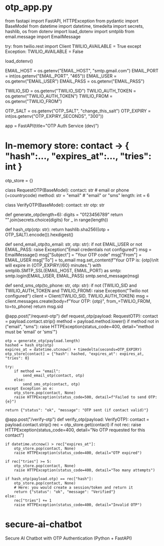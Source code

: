 # otp_app.py
from fastapi import FastAPI, HTTPException
from pydantic import BaseModel
from datetime import datetime, timedelta
import secrets, hashlib, os
from dotenv import load_dotenv
import smtplib
from email.message import EmailMessage


try:
    from twilio.rest import Client
    TWILIO_AVAILABLE = True
except Exception:
    TWILIO_AVAILABLE = False

load_dotenv()

EMAIL_HOST = os.getenv("EMAIL_HOST", "smtp.gmail.com")
EMAIL_PORT = int(os.getenv("EMAIL_PORT", "465"))
EMAIL_USER = os.getenv("EMAIL_USER")
EMAIL_PASS = os.getenv("EMAIL_PASS")

TWILIO_SID = os.getenv("TWILIO_SID")
TWILIO_AUTH_TOKEN = os.getenv("TWILIO_AUTH_TOKEN")
TWILIO_FROM = os.getenv("TWILIO_FROM")

OTP_SALT = os.getenv("OTP_SALT", "change_this_salt")
OTP_EXPIRY = int(os.getenv("OTP_EXPIRY_SECONDS", "300"))

app = FastAPI(title="OTP Auth Service (dev)")

# In-memory store: contact -> { "hash":..., "expires_at":..., "tries": int }
otp_store = {}

class RequestOTP(BaseModel):
    contact: str  # email or phone (+countrycode)
    method: str = "email"  # "email" or "sms"
    length: int = 6

class VerifyOTP(BaseModel):
    contact: str
    otp: str

def generate_otp(length=6):
    digits = "0123456789"
    return "".join(secrets.choice(digits) for _ in range(length))

def hash_otp(otp: str):
    return hashlib.sha256((otp + OTP_SALT).encode()).hexdigest()

def send_email_otp(to_email: str, otp: str):
    if not EMAIL_USER or not EMAIL_PASS:
        raise Exception("Email credentials not configured")
    msg = EmailMessage()
    msg["Subject"] = "Your OTP code"
    msg["From"] = EMAIL_USER
    msg["To"] = to_email
    msg.set_content(f"Your OTP is: {otp}\nIt will expire in {OTP_EXPIRY//60} minutes.")
    with smtplib.SMTP_SSL(EMAIL_HOST, EMAIL_PORT) as smtp:
        smtp.login(EMAIL_USER, EMAIL_PASS)
        smtp.send_message(msg)

def send_sms_otp(to_phone: str, otp: str):
    if not (TWILIO_SID and TWILIO_AUTH_TOKEN and TWILIO_FROM):
        raise Exception("Twilio not configured")
    client = Client(TWILIO_SID, TWILIO_AUTH_TOKEN)
    msg = client.messages.create(body=f"Your OTP: {otp}", from_=TWILIO_FROM, to=to_phone)
    return msg.sid

@app.post("/request-otp")
def request_otp(payload: RequestOTP):
    contact = payload.contact.strip()
    method = payload.method.lower()
    if method not in ("email", "sms"):
        raise HTTPException(status_code=400, detail="method must be 'email' or 'sms'")

    otp = generate_otp(payload.length)
    hashed = hash_otp(otp)
    expires_at = datetime.utcnow() + timedelta(seconds=OTP_EXPIRY)
    otp_store[contact] = {"hash": hashed, "expires_at": expires_at, "tries": 0}

    try:
        if method == "email":
            send_email_otp(contact, otp)
        else:
            send_sms_otp(contact, otp)
    except Exception as e:
        otp_store.pop(contact, None)
        raise HTTPException(status_code=500, detail=f"Failed to send OTP: {e}")

    return {"status": "ok", "message": "OTP sent (if contact valid)"}

@app.post("/verify-otp")
def verify_otp(payload: VerifyOTP):
    contact = payload.contact.strip()
    rec = otp_store.get(contact)
    if not rec:
        raise HTTPException(status_code=400, detail="No OTP requested for this contact")

    if datetime.utcnow() > rec["expires_at"]:
        otp_store.pop(contact, None)
        raise HTTPException(status_code=400, detail="OTP expired")

    if rec["tries"] >= 5:
        otp_store.pop(contact, None)
        raise HTTPException(status_code=400, detail="Too many attempts")

    if hash_otp(payload.otp) == rec["hash"]:
        otp_store.pop(contact, None)
        # Here: you would create a session/token and return it
        return {"status": "ok", "message": "Verified"}
    else:
        rec["tries"] += 1
        raise HTTPException(status_code=400, detail="Invalid OTP")
# secure-ai-chatbot
Secure AI Chatbot with OTP Authentication (Python + FastAPI)
